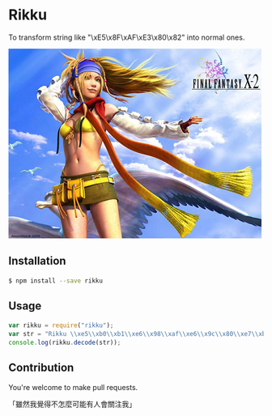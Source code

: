 # Rikku

To transform string like "\xE5\x8F\xAF\xE3\x80\x82" into normal ones.

![Rikku](rikku.jpg)

## Installation

```sh
$ npm install --save rikku
```

## Usage

```javascript
var rikku = require("rikku");
var str = "Rikku \\xe5\\xb0\\xb1\\xe6\\x98\\xaf\\xe6\\x9c\\x80\\xe7\\xbb\\x88\\xe5\\xb9\\xbb\\xe6\\x83\\xb3\\xe9\\x87\\x8c\\xe9\\x9d\\xa2\\xe7\\x9a\\x84\\xe8\\x8e\\x89\\xe5\\x8f\\xaf\\xe3\\x80\\x82";
console.log(rikku.decode(str));
```

## Contribution

You're welcome to make pull requests.

「雖然我覺得不怎麼可能有人會關注我」

